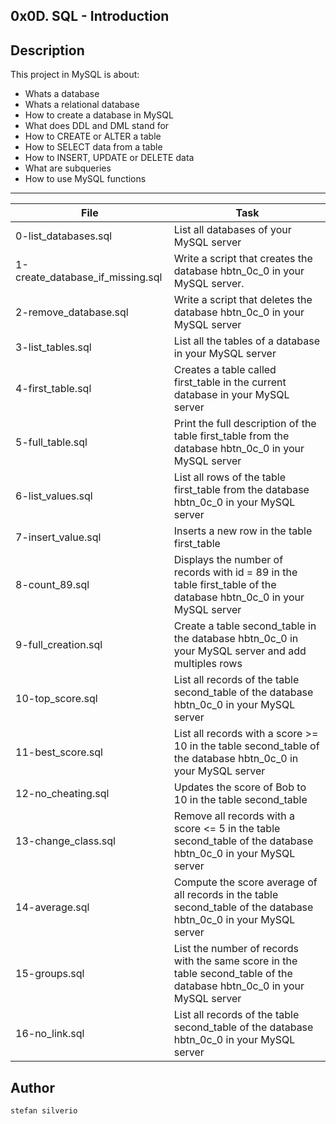 0x0D. SQL - Introduction
---
## Description

This project in MySQL is about:
* Whats a database
* Whats a relational database
* How to create a database in MySQL
* What does DDL and DML stand for
* How to CREATE or ALTER a table
* How to SELECT data from a table
* How to INSERT, UPDATE or DELETE data
* What are subqueries
* How to use MySQL functions

---
File|Task
---|---
0-list_databases.sql | List all databases of your MySQL server
1-create_database_if_missing.sql | Write a script that creates the database hbtn_0c_0 in your MySQL server.
2-remove_database.sql | Write a script that deletes the database hbtn_0c_0 in your MySQL server
3-list_tables.sql | List all the tables of a database in your MySQL server
4-first_table.sql | Creates a table called first_table in the current database in your MySQL server
5-full_table.sql | Print the full description of the table first_table from the database hbtn_0c_0 in your MySQL server
6-list_values.sql | List all rows of the table first_table from the database hbtn_0c_0 in your MySQL server
7-insert_value.sql | Inserts a new row in the table first_table
8-count_89.sql | Displays the number of records with id = 89 in the table first_table of the database hbtn_0c_0 in your MySQL server
9-full_creation.sql | Create a table second_table in the database hbtn_0c_0 in your MySQL server and add multiples rows
10-top_score.sql | List all records of the table second_table of the database hbtn_0c_0 in your MySQL server
11-best_score.sql | List all records with a score >= 10 in the table second_table of the database hbtn_0c_0 in your MySQL server
12-no_cheating.sql | Updates the score of Bob to 10 in the table second_table
13-change_class.sql | Remove all records with a score <= 5 in the table second_table of the database hbtn_0c_0 in your MySQL server
14-average.sql | Compute the score average of all records in the table second_table of the database hbtn_0c_0 in your MySQL server
15-groups.sql | List the number of records with the same score in the table second_table of the database hbtn_0c_0 in your MySQL server
16-no_link.sql | List all records of the table second_table of the database hbtn_0c_0 in your MySQL server

## Author
`stefan silverio`